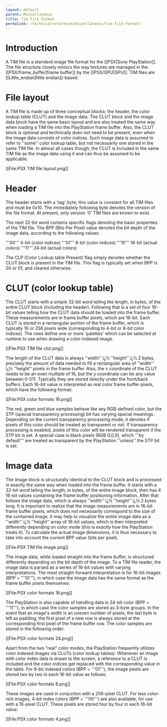 ```yaml
---
layout: default
parent: Miscellaneous
title: Tim File Format
permalink: /technicalreference/miscellaneous/tim-file-format/
---
```


# Introduction

A TIM file is a standard image file format for the [[PSX|Sony PlayStation]]. The file structure closely mimics the way textures are managed in the [[PSX/frame_buffer|frame buffer]] by the [[PSX/GPU|GPU]]. TIM files are [[Little_endian|little endian]]-based.

# File layout

A TIM file is made up of three conceptual blocks; the header, the color lookup table (CLUT) and the image data. The CLUT block and the image data block have the same basic layout and are also treated the same way when loading a TIM file into the PlayStation frame buffer. Also, the CLUT block is optional and technically does not need to be present, even when the image data consists of color indices. Such image data is assumed to refer to ''some'' color lookup table, but not necessarily one stored in the same TIM file. In almost all cases though, the CLUT is included in the same TIM file as the image data using it and can thus be assumed to be applicable.

[[File:PSX TIM file layout.png]]

# Header

The header starts with a 'tag' byte; this value is constant for all TIM files and must be 0x10. The immediately following byte denotes the version of the file format. At present, only version '0' TIM files are known to exist.

The next 32-bit word contains specific flags denoting the basic properties of the TIM file. The BPP (Bits Per Pixel) value denotes the bit depth of the image data, according to the following values:

 '''00'''  4-bit (color indices)
 '''01'''  8-bit (color indices)
 '''10'''  16-bit (actual colors)
 '''11'''  24-bit (actual colors)

The CLP (Color Lookup table Present) flag simply denotes whether the CLUT block is present in the TIM file. This flag is typically set when BPP is 00 or 01, and cleared otherwise.

# CLUT (color lookup table)

The CLUT starts with a simple 32-bit word telling the length, in bytes, of the entire CLUT block (including the header). Following that is a set of four 16-bit values telling how the CLUT data should be loaded into the frame buffer. These measurements are in frame buffer pixels, which are 16-bit. Each CLUT is stored in a rectangular portion of the frame buffer, which is typically 16 or 256 pixels wide (corresponding to 4-bit or 8-bit color indices). The rows define one or more 'palettes' which can be selected at runtime to use when drawing a color-indexed image.

[[File:PSX TIM file clut.png]]

The length of the CLUT data is always ''width'' ï¿½ ''height'' ï¿½ 2 bytes, precisely the amount of data needed to fill a rectangular area of ''width'' ï¿½ ''height'' pixels in the frame buffer. Also, the x coordinate of the CLUT needs to be an even multiple of 16, but the y coordinate can be any value between 0-511. Typically they are stored directly under the front/back buffers. Each 16-bit value is interpreted as real color frame buffer pixels, which have the following format:

[[File:PSX color formats 16.png]]

The red, green and blue samples behave like any RGB-defined color, but the STP (special transparency processing) bit has varying special meanings. Depending on the current transparency processing mode, it denotes if pixels of this color should be treated as transparent or not. If transparency processing is enabled, pixels of this color will be rendered transparent if the STP bit is set. A special case is black pixels (RGB 0,0,0), which '''by default''' are treated as transparent by the PlayStation ''unless'' the STP bit is set.

# Image data

The image block is structurally identical to the CLUT block and is processed in exactly the same way when loaded into the frame buffer. It starts with a 32-bit word telling the length, in bytes, of the entire image block, then has 4 16-bit values containing the frame buffer positioning information. After that follows the image data, which is always ''width'' ï¿½ ''height'' ï¿½ 2 bytes long. It is important to realize that the image measurements are in 16-bit frame buffer pixels, which does not necessarily correspond to the size of the contained image. It may help to visualize the entire image data as a ''width'' ï¿½ ''height'' array of 16-bit values, which is then interpreted differently depending on color mode (this is exactly how the PlayStation treats it). To calculate the actual image dimensions, it is thus necessary to take into account the current BPP value (bits per pixel).

[[File:PSX TIM file image.png]]

The image data, while loaded straight into the frame buffer, is structured differently depending on the bit depth of the image. To a TIM file reader, the image data is parsed as a series of 16-bit values with varying interpretations. The most straight-forward interpretation is for 16-bit images (BPP = '''10'''), in which case the image data has the same format as the frame buffer pixels themselves:

[[File:PSX color formats 16.png]]

The PlayStation is also capable of handling data in 24-bit color (BPP = '''11'''), in which case the color samples are stored as 3-byte groups. In the event that an image's width is an uneven number of pixels, the last byte is left as padding; the first pixel of a new row is always stored at the corresponding first pixel of the frame buffer row. The color samples are stored in the following order:

[[File:PSX color formats 24.png]]

Apart from the two "real" color modes, the PlayStation frequently utilizes color indexed images via CLUTs (color lookup tables). Whenever an image with color index data is drawn to the screen, a reference to a CLUT is included and the color indices get replaced with the corresponding value in the table. For 8-bit indexed colors (BPP = '''01'''), the image pixels are stored two by two in each 16-bit value as follows:

[[File:PSX color formats 8.png]]

These images are used in conjuction with a 256-pixel CLUT. For less color-rich images, 4-bit index colors (BPP = '''00''') are also available, for use with a 16-pixel CLUT. These pixels are stored four by four in each 16-bit value:

[[File:PSX color formats 4.png]]
